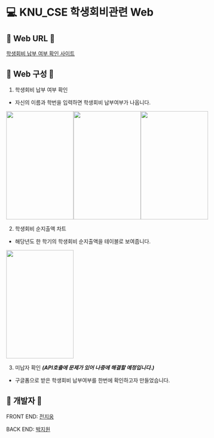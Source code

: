 # 💻 KNU_CSE 학생회비관련 Web
## 🌱 Web URL 🌱
[학생회비 납부 여부 확인 사이트](https://wldnd2.github.io/KNU_CSE/)

## 🌱 Web 구성 🌱
1. 학생회비 납부 여부 확인
  - 자신의 이름과 학번을 입력하면 학생회비 납부여부가 나옵니다. 
  <div style="display:flex;">
  <img src="https://user-images.githubusercontent.com/100078615/172097357-96808278-3cb6-4984-92d2-da681538658a.jpeg" width="180" height="290">
  <img src="https://user-images.githubusercontent.com/100078615/172097354-305bbbbd-11a7-470b-b515-db8feb533770.jpeg" width="180" height="290">
  <img src="https://user-images.githubusercontent.com/100078615/172097346-9f50a803-97dc-436b-adc0-c500fc7e531c.jpeg" width="180" height="290">
  </div>
  
2. 학생회비 순지출액 차트
 - 해당년도 한 학기의 학생회비 순지출액을 테이블로 보여줍니다.
 <img src="https://user-images.githubusercontent.com/100078615/172097355-db0ac57b-6525-49ff-bd16-acae81c9d24b.jpeg" width="180" height="290">

3. 미납자 확인 ***(API호출에 문제가 있어 나중에 해결할 예정입니다.)***
 - 구글폼으로 받은 학생회비 납부여부를 한번에 확인하고자 만들었습니다. 
  
 ## 🌱 개발자 🌱
 
 FRONT END: [전지웅](https://github.com/wldnd2)
 
 BACK END: [박지원](https://github.com/raipen)
